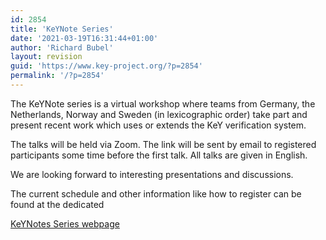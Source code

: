 ```yaml
---
id: 2854
title: 'KeYNote Series'
date: '2021-03-19T16:31:44+01:00'
author: 'Richard Bubel'
layout: revision
guid: 'https://www.key-project.org/?p=2854'
permalink: '/?p=2854'
---
```


The KeYNote series is a virtual workshop where teams from Germany, the Netherlands, Norway and Sweden (in lexicographic order) take part and present recent work which uses or extends the KeY verification system.

<span>The talks will be held via Zoom. The link will be sent by email to registered participants some time before the first talk. All talks are given in English.</span>

We are looking forward to interesting presentations and discussions.

The current schedule and other information like how to register can be found at the dedicated

<span style="font-size: inherit; text-align: center;"> </span>[KeYNotes Series webpage](https://www.key-project.org/the-keynote-series/)